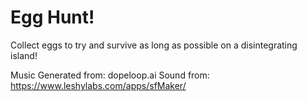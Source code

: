 # Egg Hunt!

Collect eggs to try and survive as long as possible on a disintegrating island!
 
Music Generated from: dopeloop.ai
Sound from: https://www.leshylabs.com/apps/sfMaker/